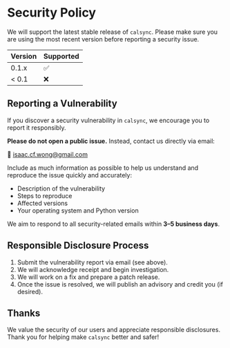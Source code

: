 # Security Policy

We will support the latest stable release of `calsync`. Please make sure you are using the most recent version before reporting a security issue.

| Version | Supported |
| ------- | --------- |
| 0.1.x   | ✅        |
| < 0.1   | ❌        |

## Reporting a Vulnerability

If you discover a security vulnerability in `calsync`, we encourage you to report it responsibly.

**Please do not open a public issue.** Instead, contact us directly via email:

📧 [isaac.cf.wong@gmail.com](mailto:isaac.cf.wong@gmail.com)

Include as much information as possible to help us understand and reproduce the issue quickly and accurately:

- Description of the vulnerability
- Steps to reproduce
- Affected versions
- Your operating system and Python version

We aim to respond to all security-related emails within **3–5 business days**.

## Responsible Disclosure Process

1. Submit the vulnerability report via email (see above).
2. We will acknowledge receipt and begin investigation.
3. We will work on a fix and prepare a patch release.
4. Once the issue is resolved, we will publish an advisory and credit you (if desired).

## Thanks

We value the security of our users and appreciate responsible disclosures. Thank you for helping make `calsync` better and safer!
